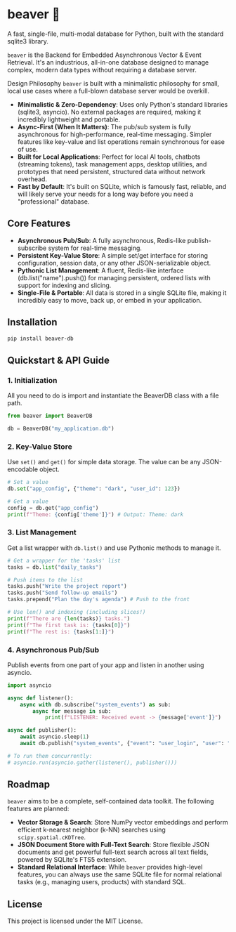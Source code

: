 # beaver 🦫

A fast, single-file, multi-modal database for Python, built with the standard sqlite3 library.

`beaver` is the Backend for Embedded Asynchronous Vector & Event Retrieval. It's an industrious, all-in-one database designed to manage complex, modern data types without requiring a database server.

Design Philosophy
`beaver` is built with a minimalistic philosophy for small, local use cases where a full-blown database server would be overkill.

- **Minimalistic & Zero-Dependency**: Uses only Python's standard libraries (sqlite3, asyncio). No external packages are required, making it incredibly lightweight and portable.
- **Async-First (When It Matters)**: The pub/sub system is fully asynchronous for high-performance, real-time messaging. Simpler features like key-value and list operations remain synchronous for ease of use.
- **Built for Local Applications**: Perfect for local AI tools, chatbots (streaming tokens), task management apps, desktop utilities, and prototypes that need persistent, structured data without network overhead.
- **Fast by Default**: It's built on SQLite, which is famously fast, reliable, and will likely serve your needs for a long way before you need a "professional" database.

## Core Features

- **Asynchronous Pub/Sub**: A fully asynchronous, Redis-like publish-subscribe system for real-time messaging.
- **Persistent Key-Value Store**: A simple set/get interface for storing configuration, session data, or any other JSON-serializable object.
- **Pythonic List Management**: A fluent, Redis-like interface (db.list("name").push()) for managing persistent, ordered lists with support for indexing and slicing.
- **Single-File & Portable**: All data is stored in a single SQLite file, making it incredibly easy to move, back up, or embed in your application.

## Installation

```bash
pip install beaver-db
```

## Quickstart & API Guide

### 1. Initialization

All you need to do is import and instantiate the BeaverDB class with a file path.

```python
from beaver import BeaverDB

db = BeaverDB("my_application.db")
```

### 2. Key-Value Store

Use `set()` and `get()` for simple data storage. The value can be any JSON-encodable object.

```python
# Set a value
db.set("app_config", {"theme": "dark", "user_id": 123})

# Get a value
config = db.get("app_config")
print(f"Theme: {config['theme']}") # Output: Theme: dark
```

### 3. List Management

Get a list wrapper with `db.list()` and use Pythonic methods to manage it.

```python
# Get a wrapper for the 'tasks' list
tasks = db.list("daily_tasks")

# Push items to the list
tasks.push("Write the project report")
tasks.push("Send follow-up emails")
tasks.prepend("Plan the day's agenda") # Push to the front

# Use len() and indexing (including slices!)
print(f"There are {len(tasks)} tasks.")
print(f"The first task is: {tasks[0]}")
print(f"The rest is: {tasks[1:]}")
```

### 4. Asynchronous Pub/Sub

Publish events from one part of your app and listen in another using asyncio.

```python
import asyncio

async def listener():
    async with db.subscribe("system_events") as sub:
        async for message in sub:
            print(f"LISTENER: Received event -> {message['event']}")

async def publisher():
    await asyncio.sleep(1)
    await db.publish("system_events", {"event": "user_login", "user": "alice"})

# To run them concurrently:
# asyncio.run(asyncio.gather(listener(), publisher()))
```

## Roadmap

`beaver` aims to be a complete, self-contained data toolkit. The following features are planned:

- **Vector Storage & Search**: Store NumPy vector embeddings and perform efficient k-nearest neighbor (k-NN) searches using `scipy.spatial.cKDTree`.
- **JSON Document Store with Full-Text Search**: Store flexible JSON documents and get powerful full-text search across all text fields, powered by SQLite's FTS5 extension.
- **Standard Relational Interface**: While `beaver` provides high-level features, you can always use the same SQLite file for normal relational tasks (e.g., managing users, products) with standard SQL.

## License

This project is licensed under the MIT License.
